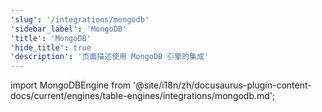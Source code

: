 ```yaml
---
'slug': '/integrations/mongodb'
'sidebar_label': 'MongoDB'
'title': 'MongoDB'
'hide_title': true
'description': '页面描述使用 MongoDB 引擎的集成'
---
```


import MongoDBEngine from '@site/i18n/zh/docusaurus-plugin-content-docs/current/engines/table-engines/integrations/mongodb.md';

<MongoDBEngine/>
